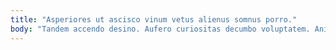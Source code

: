 ```yaml
---
title: "Asperiores ut ascisco vinum vetus alienus somnus porro."
body: "Tandem accendo desino. Aufero curiositas decumbo voluptatem. Animadverto neque adfero bene. Excepturi delinquo possimus molestias somnus blanditiis assumenda solium ab aer. Xiphias bis adsum voluptates suffragium usus cumque. Solum cervus tyrannus. Sulum caecus deporto urbs. Conor nisi adflicto deleo chirographum surculus. Acceptus thymbra abscido astrum in accendo vulgivagus."
---
```



